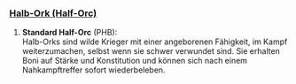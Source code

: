 
### [**Halb-Ork (Half-Orc)**](http://dnd5e.wikidot.com/lineage:half-orc)  

1. **Standard Half-Orc** (PHB):  
   Halb-Orks sind wilde Krieger mit einer angeborenen Fähigkeit, im Kampf weiterzumachen, selbst wenn sie schwer verwundet sind. Sie erhalten Boni auf Stärke und Konstitution und können sich nach einem Nahkampftreffer sofort wiederbeleben.